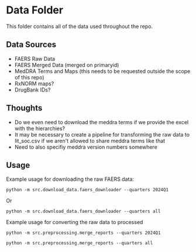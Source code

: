 # Data Folder
This folder contains all of the data used throughout the repo.

## Data Sources
- FAERS Raw Data
- FAERS Merged Data (merged on primaryid)
- MedDRA Terms and Maps (this needs to be requested outside the scope of this repo)
- RxNORM maps?
- DrugBank IDs?

## Thoughts
- Do we even need to download the meddra terms if we provide the excel with the hierarchies?
- It may be necessary to create a pipeline for transforming the raw data to lit_soc.csv if we aren't allowed to share meddra terms like that
- Need to also specifiy meddra version numbers somewhere

## Usage
Example usage for downloading the raw FAERS data:
```
python -m src.download_data.faers_downloader --quarters 2024Q1
```
Or
```
python -m src.download_data.faers_downloader --quarters all
```

Example usage for converting the raw data to processed

```
python -m src.preprocessing.merge_reports --quarters 2024Q1
```
```
python -m src.preprocessing.merge_reports --quarters all
```